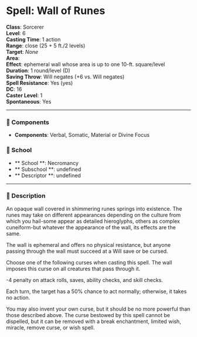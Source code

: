 
# Spell: Wall of Runes
**Class**: Sorcerer  
**Level**: 6  
**Casting Time**: 1 action  
**Range**: close (25 + 5 ft./2 levels)  
**Target**: _None_  
**Area**:   
**Effect**: ephemeral wall whose area is up to one 10-ft. square/level  
**Duration**: 1 round/level (D)  
**Saving Throw**: Will negates (+6 vs. Will negates)  
**Spell Resistance**: Yes (yes)  
**DC**: 16  
**Caster Level**: 1  
**Spontaneous**: Yes

---

### 🔮 Components
- **Components**: Verbal, Somatic, Material or Divine Focus

### 🏫 School
- ** School **: Necromancy
- ** Subschool **: undefined
- ** Descriptor **: undefined
---

### 📜 Description
An opaque wall covered in shimmering runes springs into existence. The runes may take on different appearances depending on the culture from which you hail-some appear as detailed hieroglyphs, others as complex cuneiform-but whatever the appearance of the wall, its effects are the same.

The wall is ephemeral and offers no physical resistance, but anyone passing through the wall must succeed at a Will save or be cursed.

Choose one of the following curses when casting this spell. The wall imposes this curse on all creatures that pass through it.

-4 penalty on attack rolls, saves, ability checks, and skill checks.

Each turn, the target has a 50% chance to act normally; otherwise, it takes no action.

You may also invent your own curse, but it should be no more powerful than those described above. The curse bestowed by this spell cannot be dispelled, but it can be removed with a break enchantment, limited wish, miracle, remove curse, or wish spell.

